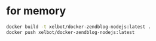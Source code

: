 for memory
==========

```bash
docker build -t xelbot/docker-zendblog-nodejs:latest .
docker push xelbot/docker-zendblog-nodejs:latest
```
